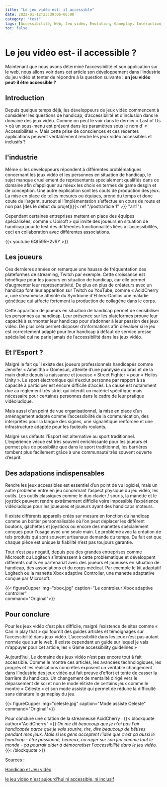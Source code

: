 ```yaml
---
title: "Le jeu vidéo est- il accessible"
date: 2022-01-12T23:39:06-06:00
category: "test"
tags: [Accessibilité, Web, Jeu vidéo, Evolution, Gameplay, Interaction]
toc: false
---
```


# Le jeu vidéo est- il accessible ?  
Maintenant que nous avons déterminé l’accessibilité et son application sur le web, nous allons voir dans cet article son développement dans l’industrie du jeu vidéo et tenter de répondre à la question suivante : **un jeu vidéo peut-il être accessible ?**

## Introduction
Depuis quelque temps déjà, les développeurs de jeux vidéo commencent à considérer les questions de handicap, d’accessibilité et d’inclusion dans le domaine des jeux vidéo. Comme on peut le voir dans le dernier « Last of Us » où un sous-menu est présent dans les paramètres sous le nom d’ « Accessibilités ». Mais cette prise de consciences et ces récentes applications peuvent véritablement rendre les jeux vidéo accessibles et inclusifs ?

## l'industrie
Même si les développeurs répondent à différentes problématiques concernant les jeux vidéo et les personnes en situation de handicap, le sujet manque cruellement de représentants spécialement qualifiés dans ce domaine afin d’appliquer au mieux les choix en termes de game desgin et de conception. Une autre explication sont les couts de production des jeux. La mise en place de telles mesures ou équipes, prend du temps et donc coute de l’argent, surtout si l’implémentation s’effectue en cours de route et non pas [dès le début du projet]({{< ref "/post/article 1" >}} "art1").

Cependant certaines entreprises mettent en place des équipes spécialisées, comme « Ubisoft » qui invite des joueurs en situation de handicap pour le test des différentes fonctionnalités liées à l’accessibilités, ceci en collaboration avec différentes associations. 

{{< youtube 6Qt595H2vRY >}}


## Les joueurs
Ces dernières années on remarque une hausse de fréquentation des plateformes de streaming, Twitch par exemple. Cette croissance est bénéfique pour les joueurs en situation de handicap, car elle permet d’augmenter leur représentativité. De plus en plus de créateurs avec un handicap font leur apparition sur Twitch ou YouTube, comme « AcidCherry », une streameuse atteinte du Syndrome d'Ehlers-Danlos une maladie génétique qui affecte fortement la production de collagène dans le corps.

Cette apparition de joueurs en situation de handicap permet de sensibiliser les personnes au handicap. Leur présence sur les plateformes prouve leur capacité à surmonter leur handicap pour s’adonner à leur passion des jeux vidéo. De plus cela permet disposer d’informations afin d’évaluer si le jeu est correctement adapté pour leur handicap à défaut de service presse spécialisé qui ne parle jamais de l’accessibilité dans les jeux vidéo.


## Et l’Esport ?
Malgré le fait qu’il existe des joueurs professionnels handicapés comme Jennifer « Amelitha » Gomesun, atteinte d’une paralysie du bras et de la main droite depuis la naissance et joueuse « Street Fighter » pour « Heilos Unity ». Le sport électronique qui n’exclut personne par rapport à sa capacité à participer est encore difficile d’accès. La cause est notamment due au règlement très strict qui interdit un matériel spécifique mais nécessaire pour certaines personnes dans le cadre de leur pratique vidéoludique.  

Mais aussi d’un point de vue organisationnel, la mise en place d’un aménagement adapté comme l’accessibilité de la communication, des interprètes pour la langue des signes, une signalétique renforcée et une infrastructure adaptée pour les fauteuils roulants.

Malgré ses défauts l’Esport est alternative au sport traditionnel. L’expérience vécue est très souvent enrichissante pour les joueurs et permet plus de possibilité que dans le sport traditionnel, les barrières tombent plus facilement grâce à une communauté très souvent ouverte d’esprit.

## Des adapations indispensables
Rendre les jeux accessibles est essentiel d’un point de vu logiciel, mais un autre problème entre en jeu concernant l’aspect physique du jeu vidéo, les outils. Les outils classiques comme le duo clavier / souris, la manette et le joystick peuvent rendre extrêmement difficile voire impossible l’expérience vidéoludique pour les joueuses et joueurs ayant des handicaps moteurs. 

Il existe différents appareils créés sur mesure en fonction du handicap comme un boitier personnalisable où l’on peut déplacer les différent boutons, gâchettes et joysticks ou encore des manettes spécialement conçues pour l'usage avec une seule main. Le problème avec la création de tels produits qui sont souvent artisanaux demande du temps. Du fait est que chaque pièce est unique la fiabilité n’est pas toujours garantie.

Tout n’est pas négatif, depuis peu des grandes entreprises comme Microsoft ou Logitech s’intéressent à cette problématique et développent différents outils en partenariat avec des joueurs et joueuses en situation de handicap, des associations et du corps médical. Par exemple le kit adaptatif Logitech ou la manette Xbox adaptive Controller, une manette adaptative conçue par Microsoft.

  {{< figureCupper
img="xbox.jpg" 
caption="Le controleur Xbox adaptive controller"  
command="Original">}}


## Pour conclure
Pour les jeux vidéo c’est plus difficile, malgré l’existence de sites comme « Can in play that » qui fournit des guides articles et témoignages sur l’accessibilité dans jeux vidéo. L’accessibilité dans les jeux n’est pas autant normée que sur le web. Il existe cependant un guide sur lequel je vais m’appuyer pour cet article, les « Game accessibility guidelines »

Aujourd’hui, Le domaine des jeux vidéo n’est pas encore tout à fait accessible. Comme le montre ces articles, les avancées technologiques, les progrès et les réalisations concrètes exposent un véritable changement dans l’industrie des jeux vidéo qui fait preuve d’effort et tente de casser la barrière du handicap. Un changement de mentalité dirigé vers le dépassement de soi et non le mode élitiste de certains jeux comme le montre « Céleste » et son mode assisté qui permet de réduire la difficulté sans dénature le gameplay du jeu.

  {{< figureCupper
img="celeste.jpg" 
caption="Mode assisté Celeste"  
command="Original">}}

Pour conclure une citation de la streameuse AcidCherry :
{{< blockquote author="AcidCherry" >}}
*On me dit beaucoup que je n'ai pas l'air handicapée parce que je vais sourire, rire, dire beaucoup de bêtises pendant mes jeux. Mais si les gens acceptent l'idée que c'est ça aussi le handicap - être passionné, heureux, ou rager sur son jeu comme tout le monde - ça pourrait aider à démocratiser l'accessibilité dans le jeu vidéo.*
{{< /blockquote >}}

Sources : 

[Handicap et Jeu vidéo](https://www.gamekult.com/actualite/handicap-et-jeu-video-en-2020-l-accessibilite-n-est-plus-une-option-3050831221.html)

[le jeu vidéo n'est aujourd'hui ni accessible, ni inclusif](https://level256.parisandco.paris/a-la-une/tendances-esport-innovation/non-le-jeu-video-n-est-aujourd-hui-ni-accessible-ni-inclusif-mais-ca-avance#_edn2)
